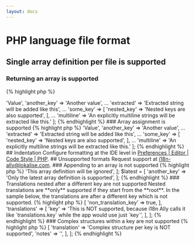 ```yaml
---
layout: docs
---
```


<h1>PHP language file format</h1>

## Single array definition per file is supported

### Returning an array is supported

{% highlight php %}
<?php

return [
    'key' => 'Value',
    'another_key' => 'Another value',
    ...
    'extracted' => 'Extracted string will be added like this',
    ...
    'some_key' => [
        'nested_key' => 'Nested keys are also supported',
    ],
    ...
    'multiline' => 'An explicitly multiline strings
        will be extracted like this.'
];
{% endhighlight %}

### Array assignment is supported
{% highlight php %}
<?php

$lang = [
    'key' => 'Value',
    'another_key' => 'Another value',
    ...
    'extracted' => 'Extracted string will be added like this',
    ...
    'some_key' => [
        'nested_key' => 'Nested keys are also supported',
    ],
    ...
    'multiline' => 'An explicitly multiline strings
        will be extracted like this.'
];
{% endhighlight %}

## Indentation

Configure formatting at the IDE level in <a href="phpstorm://settings?name=Editor--Code+Style--PHP">Preferences | Editor | Code Style | PHP</a>.

## Unsupported formats

Request support at <a href="mailto:i18n-ally@lokalise.com">i18n-ally@lokalise.com</a>.

### Appending to an array is not supported

{% highlight php %}
<?php

$lang = [];
$lang['key'] = 'Value';
$lang['another_key'] = 'Appending to an array is not supported';
{% endhighlight %}

### Only the latest array definition is supported

{% highlight php %}
$first = [
    'key' => 'This array definition will be ignored',
];

$latest = [
    'another_key' => 'Only the latest array definition is supported',
];
{% endhighlight %}

### Translations nested after a different key are not supported

Nested translations are **only** supported if they start from the **root**. In the sample below, the translations are 
after a different key which is not supported.

{% highlight php %}
<?php

return [
    'metadata' => [
        'non_translation_key' => true,
    ],
    'translations' => [
        'key' => 'This is NOT supported, because i18n Ally calls it like `translations.key` while the app would use just `key`',
    ],
];
{% endhighlight %}

### Complex structures within a key are not supported

{% highlight php %}
<?php

return [
    'key' => [
        'translation' => 'Complex structure per key is NOT supported',
        'notes' => '',
    ],
];
{% endhighlight %}
